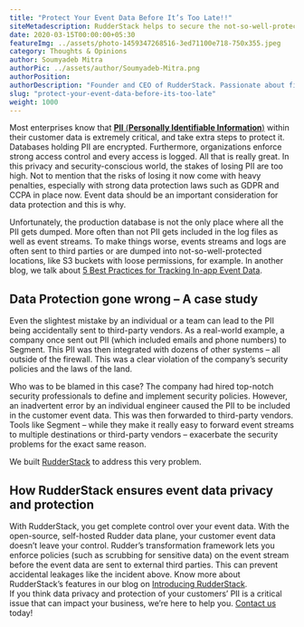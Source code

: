 ```yaml
---
title: "Protect Your Event Data Before It’s Too Late!!"
siteMetadescription: RudderStack helps to secure the not-so-well-protected data from the third-party vendors.With the open-source, Rudder data plane control over the event data.
date: 2020-03-15T00:00:00+05:30
featureImg: ../assets/photo-1459347268516-3ed71100e718-750x355.jpeg
category: Thoughts & Opinions
author: Soumyadeb Mitra
authorPic: ../assets/author/Soumyadeb-Mitra.png
authorPosition: 
authorDescription: "Founder and CEO of RudderStack. Passionate about finding engineering solutions to real-world problems."
slug: "protect-your-event-data-before-its-too-late"
weight: 1000
---
```

Most enterprises know that [**PII** (**Personally Identifiable Information**)](https://en.wikipedia.org/wiki/Personal_data) within their customer data is extremely critical, and take extra steps to protect it. Databases holding PII are encrypted. Furthermore, organizations enforce strong access control and every access is logged. All that is really great. In this privacy and security-conscious world, the stakes of losing PII are too high. Not to mention that the risks of losing it now come with heavy penalties, especially with strong data protection laws such as GDPR and CCPA in place now. Event data should be an important consideration for data protection and this is why.  

Unfortunately, the production database is not the only place where all the PII gets dumped. More often than not PII gets included in the log files as well as event streams. To make things worse, events streams and logs are often sent to third parties or are dumped into not-so-well-protected locations, like S3 buckets with loose permissions, for example. In another blog, we talk about [5 Best Practices for Tracking In-app Event Data](https://rudderstack.com/wp-admin/post.php?post=25760&action=edit).

Data Protection gone wrong – A case study
-----------------------------------------

Even the slightest mistake by an individual or a team can lead to the PII being accidentally sent to third-party vendors. As a real-world example, a company once sent out PII (which included emails and phone numbers) to Segment. This PII was then integrated with dozens of other systems – all outside of the firewall. This was a clear violation of the company’s security policies and the laws of the land.  

Who was to be blamed in this case? The company had hired top-notch security professionals to define and implement security policies. However, an inadvertent error by an individual engineer caused the PII to be included in the customer event data. This was then forwarded to third-party vendors. Tools like Segment – while they make it really easy to forward event streams to multiple destinations or third-party vendors – exacerbate the security problems for the exact same reason.  

We built [RudderStack](https://rudderstack.com/) to address this very problem. 

How RudderStack ensures event data privacy and protection
---------------------------------------------------------

With RudderStack, you get complete control over your event data. With the open-source, self-hosted Rudder data plane, your customer event data doesn’t leave your control. Rudder’s transformation framework lets you enforce policies (such as scrubbing for sensitive data) on the event stream before the event data are sent to external third parties. This can prevent accidental leakages like the incident above. Know more about RudderStack’s features in our blog on [Introducing RudderStack](https://rudderstack.com/blog/introducing-rudderstack/).  
If you think data privacy and protection of your customers’ PII is a critical issue that can impact your business, we’re here to help you. [Contact us](https://rudderstack.com/contact/) today!